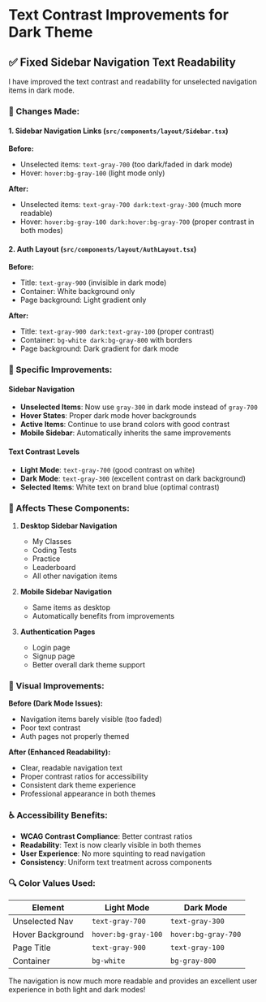 # Text Contrast Improvements for Dark Theme

## ✅ Fixed Sidebar Navigation Text Readability

I have improved the text contrast and readability for unselected navigation items in dark mode.

### **🔧 Changes Made:**

#### 1. **Sidebar Navigation Links** (`src/components/layout/Sidebar.tsx`)
**Before:**
- Unselected items: `text-gray-700` (too dark/faded in dark mode)
- Hover: `hover:bg-gray-100` (light mode only)

**After:**
- Unselected items: `text-gray-700 dark:text-gray-300` (much more readable)
- Hover: `hover:bg-gray-100 dark:hover:bg-gray-700` (proper contrast in both modes)

#### 2. **Auth Layout** (`src/components/layout/AuthLayout.tsx`)
**Before:**
- Title: `text-gray-900` (invisible in dark mode)
- Container: White background only
- Page background: Light gradient only

**After:**
- Title: `text-gray-900 dark:text-gray-100` (proper contrast)
- Container: `bg-white dark:bg-gray-800` with borders
- Page background: Dark gradient for dark mode

### **🎯 Specific Improvements:**

#### **Sidebar Navigation**
- **Unselected Items**: Now use `gray-300` in dark mode instead of `gray-700`
- **Hover States**: Proper dark mode hover backgrounds
- **Active Items**: Continue to use brand colors with good contrast
- **Mobile Sidebar**: Automatically inherits the same improvements

#### **Text Contrast Levels**
- **Light Mode**: `text-gray-700` (good contrast on white)
- **Dark Mode**: `text-gray-300` (excellent contrast on dark background)
- **Selected Items**: White text on brand blue (optimal contrast)

### **📱 Affects These Components:**

1. **Desktop Sidebar Navigation**
   - My Classes
   - Coding Tests  
   - Practice
   - Leaderboard
   - All other navigation items

2. **Mobile Sidebar Navigation**
   - Same items as desktop
   - Automatically benefits from improvements

3. **Authentication Pages**
   - Login page
   - Signup page
   - Better overall dark theme support

### **🌙 Visual Improvements:**

**Before (Dark Mode Issues):**
- Navigation items barely visible (too faded)
- Poor text contrast
- Auth pages not properly themed

**After (Enhanced Readability):**
- Clear, readable navigation text
- Proper contrast ratios for accessibility
- Consistent dark theme experience
- Professional appearance in both themes

### **♿ Accessibility Benefits:**

- **WCAG Contrast Compliance**: Better contrast ratios
- **Readability**: Text is now clearly visible in both themes
- **User Experience**: No more squinting to read navigation
- **Consistency**: Uniform text treatment across components

### **🔍 Color Values Used:**

| Element | Light Mode | Dark Mode |
|---------|------------|-----------|
| Unselected Nav | `text-gray-700` | `text-gray-300` |
| Hover Background | `hover:bg-gray-100` | `hover:bg-gray-700` |
| Page Title | `text-gray-900` | `text-gray-100` |
| Container | `bg-white` | `bg-gray-800` |

The navigation is now much more readable and provides an excellent user experience in both light and dark modes!
